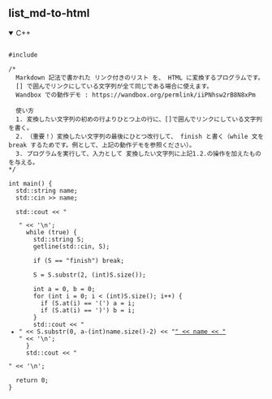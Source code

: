 ## list_md-to-html

<details open>
<summary>C++</summary>

<pre><code class="language-cpp">
#include <iostream>

/*
  Markdown 記法で書かれた リンク付きのリスト を、 HTML に変換するプログラムです。
  [] で囲んでリンクにしている文字列が全て同じである場合に使えます。
  Wandbox での動作デモ : https://wandbox.org/permlink/iiPNhsw2rB8N8xPm

  使い方
  1. 変換したい文字列の初めの行よりひとつ上の行に、[]で囲んでリンクにしている文字列を書く。
  2. （重要！）変換したい文字列の最後にひとつ改行して、 finish と書く（while 文を break するためです。例として、上記の動作デモを参照ください）。
  3. プログラムを実行して、入力として 変換したい文字列に上記1.2.の操作を加えたもの を与える。
*/

int main() {
  std::string name;
  std::cin >> name;
  
  std::cout << "<ul>" << '\n';
  while (true) {
    std::string S;
    getline(std::cin, S);
    
    if (S == "finish") break;

    S = S.substr(2, (int)S.size());

    int a = 0, b = 0;
    for (int i = 0; i < (int)S.size(); i++) {
      if (S.at(i) == '(') a = i;
      if (S.at(i) == ')') b = i;
    }
    std::cout << "  <li>" << S.substr(0, a-(int)name.size()-2) << "<a href=\"" << S.substr(a+1, b-a-1) << "\">" << name << "</a></li>" << '\n';
  }
  std::cout << "</ul>" << '\n';

  return 0;
}

</code></pre>

</details>

<style>#cc0 { display: true; }</style>
